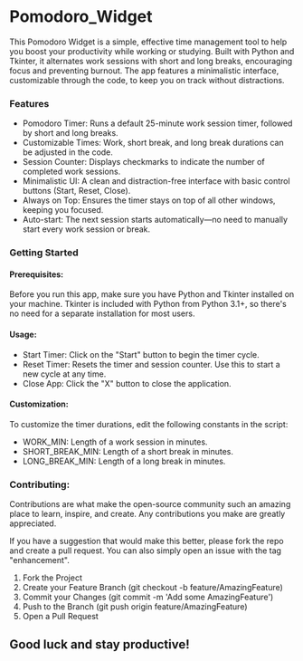 # Pomodoro_Widget
This Pomodoro Widget is a simple, effective time management tool to help you boost your productivity while working or studying. Built with Python and Tkinter, it alternates work sessions with short and long breaks, encouraging focus and preventing burnout. The app features a minimalistic interface, customizable through the code, to keep you on track without distractions.

### Features
* Pomodoro Timer: Runs a default 25-minute work session timer, followed by short and long breaks.
* Customizable Times: Work, short break, and long break durations can be adjusted in the code.
* Session Counter: Displays checkmarks to indicate the number of completed work sessions.
* Minimalistic UI: A clean and distraction-free interface with basic control buttons (Start, Reset, Close).
* Always on Top: Ensures the timer stays on top of all other windows, keeping you focused.
* Auto-start: The next session starts automatically—no need to manually start every work session or break.

### Getting Started
#### Prerequisites:
Before you run this app, make sure you have Python and Tkinter installed on your machine. Tkinter is included with Python from Python 3.1+, so there's no need for a separate installation for most users.

#### Usage:
* Start Timer: Click on the "Start" button to begin the timer cycle.
* Reset Timer: Resets the timer and session counter. Use this to start a new cycle at any time.
* Close App: Click the "X" button to close the application.
  
#### Customization:
To customize the timer durations, edit the following constants in the script:

* WORK_MIN: Length of a work session in minutes.
* SHORT_BREAK_MIN: Length of a short break in minutes.
* LONG_BREAK_MIN: Length of a long break in minutes.

### Contributing:
Contributions are what make the open-source community such an amazing place to learn, inspire, and create. Any contributions you make are greatly appreciated.

If you have a suggestion that would make this better, please fork the repo and create a pull request. You can also simply open an issue with the tag "enhancement".

1. Fork the Project
2. Create your Feature Branch (git checkout -b feature/AmazingFeature)
3. Commit your Changes (git commit -m 'Add some AmazingFeature')
4. Push to the Branch (git push origin feature/AmazingFeature)
5. Open a Pull Request

## Good luck and stay productive!
